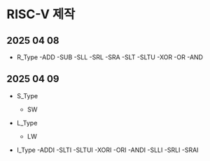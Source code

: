 # RISC-V 제작

## 2025 04 08
- R_Type
    -ADD 
    -SUB 
    -SLL 
    -SRL 
    -SRA 
    -SLT 
    -SLTU 
    -XOR 
    -OR 
    -AND 

## 2025  04 09  
- S_Type
  - SW 

- L_Type
  - LW   

- I_Type 
    -ADDI 
    -SLTI 
    -SLTUI 
    -XORI 
    -ORI 
    -ANDI 
    -SLLI 
    -SRLI 
    -SRAI 